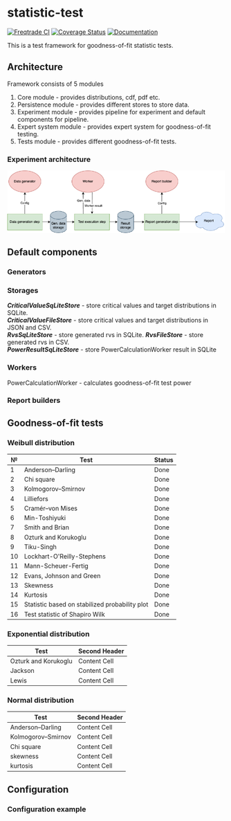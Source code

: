 # statistic-test

[![Freqtrade CI](https://github.com/PySATL/pysatl-experiment/workflows/PySATL%20CI/badge.svg)](https://github.com/PySATL/pysatl-experiment/actions)
[![Coverage Status](https://coveralls.io/repos/github/PySATL/pysatl-experiment/badge.svg?branch=main)](https://coveralls.io/github/PySATL/pysatl-experiment?branch=main)
[![Documentation](https://readthedocs.org/projects/pysatl/badge/)](https://www.pysatl.io)

This is a test framework for goodness-of-fit statistic tests.

## Architecture

Framework consists of 5 modules

1. Core module - provides distributions, cdf, pdf etc.
2. Persistence module - provides different stores to store data.
3. Experiment module - provides pipeline for experiment and default components for pipeline.
4. Expert system module - provides expert system for goodness-of-fit testing.
5. Tests module - provides different goodness-of-fit tests.

### Experiment architecture

![PYSATL architecture](pysatl_flow.png "PYSATL architecture")

## Default components

### Generators

### Storages
***CriticalValueSqLiteStore*** - store critical values and target distributions in SQLite.  
***CriticalValueFileStore*** - store critical values and target distributions in JSON and CSV.  
***RvsSqLiteStore*** - store generated rvs in SQLite. 
***RvsFileStore*** - store generated rvs in CSV.  
***PowerResultSqLiteStore*** - store PowerCalculationWorker result in SQLite

### Workers

PowerCalculationWorker - calculates goodness-of-fit test power

### Report builders

## Goodness-of-fit tests

### Weibull distribution

| №  | Test                                           | Status |
|----|------------------------------------------------|--------|
| 1  | Anderson–Darling                               | Done   |
| 2  | Chi square                                     | Done   |
| 3  | Kolmogorov–Smirnov                             | Done   |
| 4  | Lilliefors                                     | Done   |
| 5  | Cramér–von Mises                               | Done   |
| 6  | Min-Toshiyuki                                  | Done   |
| 7  | Smith and Brian                                | Done   |
| 8  | Ozturk and Korukoglu                           | Done   |
| 9  | Tiku-Singh                                     | Done   |
| 10 | Lockhart-O'Reilly-Stephens                     | Done   |
| 11 | Mann-Scheuer-Fertig                            | Done   |
| 12 | Evans, Johnson and Green                       | Done   |
| 13 | Skewness                                       | Done   |
| 14 | Kurtosis                                       | Done   |
| 15 | Statistic based on stabilized probability plot | Done   |
| 16 | Test statistic of Shapiro Wilk                 | Done   |

### Exponential distribution

| Test                 | Second Header |
|----------------------|---------------|
| Ozturk and Korukoglu | Content Cell  |
| Jackson              | Content Cell  |
| Lewis                | Content Cell  |

### Normal distribution

| Test               | Second Header |
|--------------------|---------------|
| Anderson–Darling   | Content Cell  |
| Kolmogorov–Smirnov | Content Cell  |
| Chi square         | Content Cell  |
| skewness           | Content Cell  |
| kurtosis           | Content Cell  |

## Configuration

### Configuration example